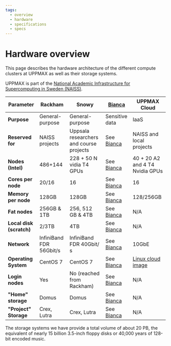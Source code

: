 ```yaml
---
tags:
  - overview
  - hardware
  - specifications
  - specs
---
```


# Hardware overview

This page describes the hardware architecture of the different compute clusters
at UPPMAX as well as their storage systems.

UPPMAX is part of the [National Academic Infrastructure for
Supercomputing in Sweden (NAISS)](https://www.naiss.se/).

Parameter               |Rackham                |Snowy                                  |[Bianca](clusters/bianca.md)       |UPPMAX Cloud
------------------------|-----------------------|---------------------------------------|-----------------------------------|-----------------------------
**Purpose**             |General-purpose        |General-purpose                        |Sensitive data                     |IaaS
**Reserved for**        |NAISS projects         |Uppsala researchers and course projects|See [Bianca](clusters/bianca.md)   |NAISS and local projects
**Nodes (Intel)**       |486+144                |228 + 50 N vidia T4 GPUs               |See [Bianca](clusters/bianca.md)   |40 + 20 A2 and 4 T4 Nvidia GPUs
**Cores per node**      |20/16                  |16                                     |See [Bianca](clusters/bianca.md)   |16
**Memory per node**     |128GB                  |128GB                                  |See [Bianca](clusters/bianca.md)   |128/256GB
**Fat nodes**           |256GB & 1TB            |256, 512 GB & 4TB                      |See [Bianca](clusters/bianca.md)   |N/A
**Local disk (scratch)**|2/3TB                  |4TB                                    |See [Bianca](clusters/bianca.md)   |N/A
**Network**             |InfiniBand FDR 56Gbit/s|InfiniBand FDR 40Gbit/ s               |See [Bianca](clusters/bianca.md)   |10GbE
**Operating System**    |CentOS 7               |CentOS 7                               |See [Bianca](clusters/bianca.md)   |[Linux cloud image](https://cloud.snic.se/instances/)
**Login nodes**         |Yes                    |No (reached from Rackham)              |See [Bianca](clusters/bianca.md)   |N/A
**"Home" storage**      |Domus                  |Domus                                  |See [Bianca](clusters/bianca.md)   |N/A
**"Project" Storage**   |Crex, Lutra            |Crex, Lutra                            |See [Bianca](clusters/bianca.md)   |N/A

The storage systems we have provide a total volume of about 20 PB, the
equivalent of nearly 15 billion 3.5-inch floppy disks or 40,000 years of
128-bit encoded music.
